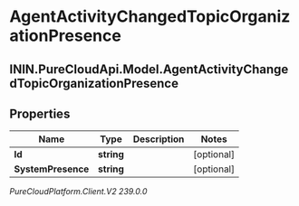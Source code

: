 # AgentActivityChangedTopicOrganizationPresence

## ININ.PureCloudApi.Model.AgentActivityChangedTopicOrganizationPresence

## Properties

|Name | Type | Description | Notes|
|------------ | ------------- | ------------- | -------------|
| **Id** | **string** |  | [optional] |
| **SystemPresence** | **string** |  | [optional] |



_PureCloudPlatform.Client.V2 239.0.0_
